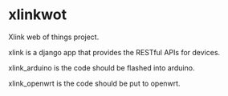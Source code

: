 xlinkwot
========

Xlink web of things project.

xlink is a django app that provides the RESTful APIs for devices.

xlink_arduino is the code should be flashed into arduino.

xlink_openwrt is the code should be put to openwrt. 
